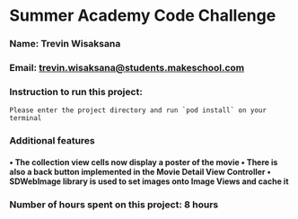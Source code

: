 # Summer Academy Code Challenge

### Name: Trevin Wisaksana

### Email: trevin.wisaksana@students.makeschool.com

### Instruction to run this project:

    Please enter the project directory and run `pod install` on your terminal
    
### Additional features
<h4>  
• The collection view cells now display a poster of the movie
• There is also a back button implemented in the Movie Detail View Controller
• SDWebImage library is used to set images onto Image Views and cache it
</h4>
  
### Number of hours spent on this project: 8 hours
